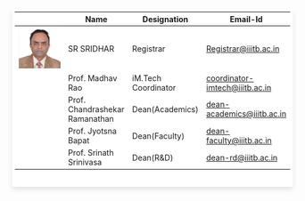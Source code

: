 <html lang="en">
<body>
<style>
@import url(https://fonts.googleapis.com/css?family=Roboto:400,500,700,300,100);

body {
  background-color: #3e94ec;
  font-family: "Roboto", helvetica, arial, sans-serif;
  font-size: 16px;
  font-weight: 400;
  text-rendering: optimizeLegibility;
}

div.table-title {
   display: block;
  margin: auto;
  max-width: 600px;
  padding:5px;
  width: 100%;
}

.table-title h3 {
   color: #fafafa;
   font-size: 30px;
   font-weight: 400;
   font-style:normal;
   font-family: "Roboto", helvetica, arial, sans-serif;
   text-shadow: -1px -1px 1px rgba(0, 0, 0, 0.1);
   text-transform:uppercase;
}
.table-fill {
  background: white;
  border-radius:3px;
  border-collapse: collapse;
  height: 320px;
  margin: auto;
  max-width: 600px;
  padding:5px;
  width: 100%;
  box-shadow: 0 5px 10px rgba(0, 0, 0, 0.1);
  animation: float 5s infinite;
}

th {
  color:#D5DDE5;;
  background:#1b1e24;
  border-bottom:4px solid #9ea7af;
  border-right: 1px solid #343a45;
  font-size:23px;
  font-weight: 100;
  padding:24px;
  text-align:left;
  text-shadow: 0 1px 1px rgba(0, 0, 0, 0.1);
  vertical-align:middle;
}

th:first-child {
  border-top-left-radius:3px;
}

th:last-child {
  border-top-right-radius:3px;
  border-right:none;
}

tr {
  border-top: 1px solid #C1C3D1;
  border-bottom-: 1px solid #C1C3D1;
  color:#666B85;
  font-size:16px;
  font-weight:normal;
  text-shadow: 0 1px 1px rgba(256, 256, 256, 0.1);
}

tr:hover td {
  background:#4E5066;
  color:#FFFFFF;
  border-top: 1px solid #22262e;
  border-bottom: 1px solid #22262e;
}

tr:first-child {
  border-top:none;
}

tr:last-child {
  border-bottom:none;
}

tr:nth-child(odd) td {
  background:#EBEBEB;
}

tr:nth-child(odd):hover td {
  background:#4E5066;
}

tr:last-child td:first-child {
  border-bottom-left-radius:3px;
}

tr:last-child td:last-child {
  border-bottom-right-radius:3px;
}

td {
  background:#FFFFFF;
  padding:20px;
  text-align:left;
  vertical-align:middle;
  font-weight:300;
  font-size:18px;
  text-shadow: -1px -1px 1px rgba(0, 0, 0, 0.1);
  border-right: 1px solid #C1C3D1;
}

td:last-child {
  border-right: 0px;
}

th.text-left {
  text-align: left;
}

th.text-center {
  text-align: center;
}

th.text-right {
  text-align: right;
}

td.text-left {
  text-align: left;
}

td.text-center {
  text-align: center;
}

td.text-right {
  text-align: right;
}
</style>
<table class="table-fill">
<thead>
<tr>
<th class="text-left"></th>
<th class="text-left">Name</th>
<th class="text-left">Designation</th>
<th class="text-left">Email-Id</th>  
</tr>
</thead>
<tbody class="table-hover">
<tr>
<td class="text-left" style="width: 150%;height:150%"><img src="/images/sr-sridhar.jpg" alt=""></td>
<td class="text-left">SR SRIDHAR</td>
<td class="text-left">Registrar</td>
<td class="text-left"><a href="mailto:Registrar@iiitb.ac.in">Registrar@iiitb.ac.in</a></td>  
</tr>
<tr>
<td class="text-left" style="width: 150%;height:150%"><img src="https://www.iiitb.ac.in/main-control/user_images/1472529878.jpg" alt=""></td>
<td class="text-left">Prof. Madhav Rao</td>  
<td class="text-left">iM.Tech Coordinator</td>
<td class="text-left"><a href="mailto:coordinator-imtech@iiitb.ac.in">coordinator-imtech@iiitb.ac.in</a></td>
</tr>
<tr>
<td class="text-left" style="width: 150%;height:150%"><img src="https://www.iiitb.ac.in/main-control/user_images/1486624837.JPG" alt=""></td>
<td class="text-left">Prof. Chandrashekar Ramanathan</td>
<td class="text-left">Dean(Academics)</td>
  <td class="text-left"><a href="mailto:dean-academics@iiitb.ac.in">dean-academics@iiitb.ac.in</a></td>
</tr>
<tr>
<td class="text-left" style="width: 150%;height:150%"><img src="https://www.iiitb.ac.in/main-control/user_images/1486624800.JPG" alt=""></td>
<td class="text-left">Prof. Jyotsna Bapat</td>
<td class="text-left">Dean(Faculty)</td>
<td class="text-left"><a href="mailto:dean-faculty@iiitb.ac.in">dean-faculty@iiitb.ac.in</a></td>
</tr>
<tr>
<td class="text-left" style="width: 150%;height:150%"><img src="https://www.iiitb.ac.in/main-control/user_images/1486624712.JPG" alt=""></td>
<td class="text-left">Prof. Srinath Srinivasa</td>
<td class="text-left">Dean(R&D)</td>
<td class="text-left"><a href="mailto:dean-rd@iiitb.ac.in">dean-rd@iiitb.ac.in</a></td>
</tr>
</tbody>
</table>
</body>
